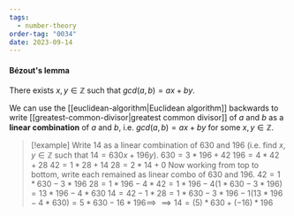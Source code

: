 ```yaml
---
tags:
  - number-theory
order-tag: "0034"
date: 2023-09-14
---
```

#### Bézout's lemma
There exists $x,y\in\mathbb{Z}$ such that $gcd(a,b)=ax+by$.

We can use the [[euclidean-algorithm|Euclidean algorithm]] backwards to write [[greatest-common-divisor|greatest common divisor]] of $a$ and $b$ as a **linear combination** of $a$ and $b$, i.e. $gcd(a,b)=ax+by$ for some $x,y\in\mathbb{Z}$.

>[!example]
>Write $14$ as a linear combination of 630 and 196 (i.e. find $x,y\in\mathbb{Z}$ such that $14=630x+196y$).
>$630=3*196+42$
>$196=4*42+28$
>$42=1*28+14$
>$28=2*14+0$
>Now working from top to bottom, write each remained as linear combo of $630$ and $196$.
>$42=1*630-3*196$
>$28=1*196-4*42=1*196-4(1*630-3*196)=13*196-4*630$
>$14=42-1*28=1*630-3*196-1(13*196-4*630)=5*630-16*196\implies$ $\implies14=(5)*630+(-16)*196$
